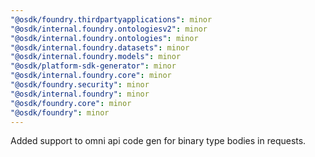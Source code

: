 ```yaml
---
"@osdk/foundry.thirdpartyapplications": minor
"@osdk/internal.foundry.ontologiesv2": minor
"@osdk/internal.foundry.ontologies": minor
"@osdk/internal.foundry.datasets": minor
"@osdk/internal.foundry.models": minor
"@osdk/platform-sdk-generator": minor
"@osdk/internal.foundry.core": minor
"@osdk/foundry.security": minor
"@osdk/internal.foundry": minor
"@osdk/foundry.core": minor
"@osdk/foundry": minor
---
```


Added support to omni api code gen for binary type bodies in requests.
